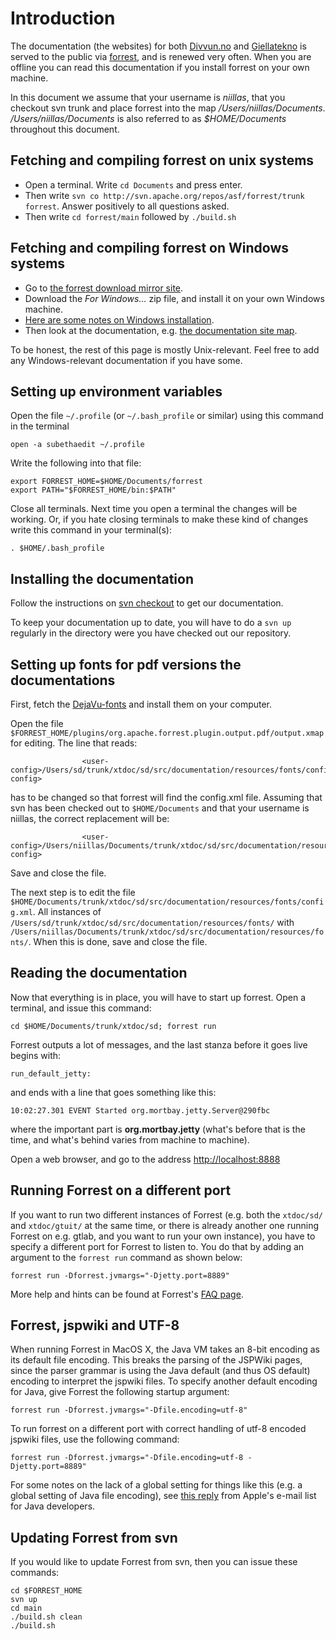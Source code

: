 # Introduction

The documentation (the websites) for both [Divvun.no](http://divvun.no)
and [Giellatekno](http://giellatekno.uit.no) is served to the public via
[forrest](http://forrest.apache.org), and is renewed very often. When
you are offline you can read this documentation if you install forrest
on your own machine.

In this document we assume that your username is _niillas_, that you
checkout svn trunk and place forrest into the map
_/Users/niillas/Documents_. _/Users/niillas/Documents_ is also referred
to as _$HOME/Documents_ throughout this document.

## Fetching and compiling forrest on unix systems

- Open a terminal. Write `cd Documents` and press enter.
- Then write
  `svn co http://svn.apache.org/repos/asf/forrest/trunk forrest`.
  Answer positively to all questions asked.
- Then write `cd forrest/main` followed by `./build.sh`

## Fetching and compiling forrest on Windows systems

- Go to [the forrest download mirror
  site](http://forrest.apache.org/mirrors.cgi#closest).
- Download the _For Windows…_ zip file, and install it on your own
  Windows machine.
- [Here are some notes on Windows
  installation](http://forrest.apache.org/docs_0_100/your-project.html#Windows+2000).
- Then look at the documentation, e.g. [the documentation site
  map](http://forrest.apache.org/linkmap.html).

To be honest, the rest of this page is mostly Unix-relevant. Feel free
to add any Windows-relevant documentation if you have some.

## Setting up environment variables

Open the file `~/.profile` (or `~/.bash_profile` or similar) using this
command in the terminal

`open -a subethaedit ~/.profile`

Write the following into that file:

    export FORREST_HOME=$HOME/Documents/forrest
    export PATH="$FORREST_HOME/bin:$PATH"

Close all terminals. Next time you open a terminal the changes will be
working. Or, if you hate closing terminals to make these kind of changes
write this command in your terminal(s):

`. $HOME/.bash_profile`

## Installing the documentation

Follow the instructions on [svn checkout](/tools/docu-svn-user.html) to
get our documentation.

To keep your documentation up to date, you will have to do a `svn up`
regularly in the directory were you have checked out our repository.

## Setting up fonts for pdf versions the documentations

First, fetch the
[DejaVu-fonts](http://dejavu-fonts.org/wiki/index.php?title=Download)
and install them on your computer.

Open the file
`$FORREST_HOME/plugins/org.apache.forrest.plugin.output.pdf/output.xmap`
for editing. The line that reads:

                    <user-config>/Users/sd/trunk/xtdoc/sd/src/documentation/resources/fonts/config.xml</user-config>

has to be changed so that forrest will find the config.xml file.
Assuming that svn has been checked out to `$HOME/Documents` and that
your username is niillas, the correct replacement will be:

                    <user-config>/Users/niillas/Documents/trunk/xtdoc/sd/src/documentation/resources/fonts/config.xml</user-config>

Save and close the file.

The next step is to edit the file
`$HOME/Documents/trunk/xtdoc/sd/src/documentation/resources/fonts/config.xml`.
All instances of
`/Users/sd/trunk/xtdoc/sd/src/documentation/resources/fonts/` with
`/Users/niillas/Documents/trunk/xtdoc/sd/src/documentation/resources/fonts/`.
When this is done, save and close the file.

## Reading the documentation

Now that everything is in place, you will have to start up forrest. Open
a terminal, and issue this command:

`cd $HOME/Documents/trunk/xtdoc/sd; forrest run`

Forrest outputs a lot of messages, and the last stanza before it goes
live begins with:

`run_default_jetty:`

and ends with a line that goes something like this:

`10:02:27.301 EVENT Started org.mortbay.jetty.Server@290fbc`

where the important part is **org.mortbay.jetty** (what's before that is
the time, and what's behind varies from machine to machine).

Open a web browser, and go to the address <http://localhost:8888>

## Running Forrest on a different port

If you want to run two different instances of Forrest (e.g. both the
`xtdoc/sd/` and `xtdoc/gtuit/` at the same time, or there is already
another one running Forrest on e.g. gtlab, and you want to run your own
instance), you have to specify a different port for Forrest to listen
to. You do that by adding an argument to the `forrest run` command as
shown below:

    forrest run -Dforrest.jvmargs="-Djetty.port=8889"

More help and hints can be found at Forrest's [FAQ
page](http://forrest.apache.org/faq.html).

## Forrest, jspwiki and UTF-8

When running Forrest in MacOS X, the Java VM takes an 8-bit encoding as
its default file encoding. This breaks the parsing of the JSPWiki pages,
since the parser grammar is using the Java default (and thus OS default)
encoding to interpret the jspwiki files. To specify another default
encoding for Java, give Forrest the following startup argument:

    forrest run -Dforrest.jvmargs="-Dfile.encoding=utf-8"

To run forrest on a different port with correct handling of utf-8
encoded jspwiki files, use the following command:

    forrest run -Dforrest.jvmargs="-Dfile.encoding=utf-8 -Djetty.port=8889"

For some notes on the lack of a global setting for things like this
(e.g. a global setting of Java file encoding), see [this
reply](http://lists.apple.com/archives/java-dev/2002/Feb/msg00413.html)
from Apple's e-mail list for Java developers.

## Updating Forrest from svn

If you would like to update Forrest from svn, then you can issue these
commands:

    cd $FORREST_HOME
    svn up
    cd main
    ./build.sh clean
    ./build.sh
